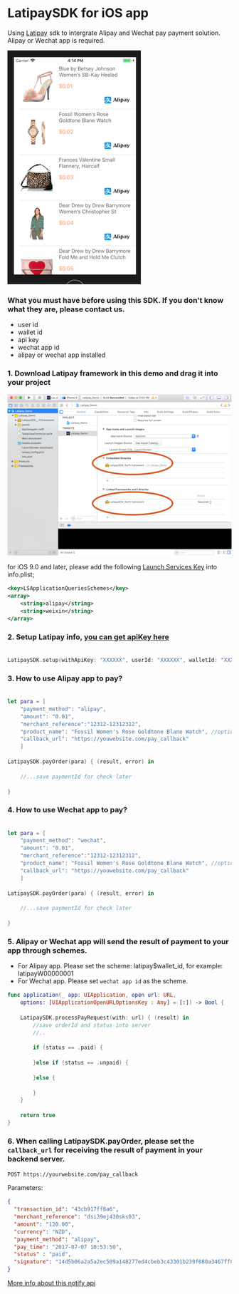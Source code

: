 # LatipaySDK for iOS app

Using [Latipay](http://www.latipay.net) sdk to intergrate Alipay and Wechat pay payment solution. Alipay or Wechat app is required.

![](screenshot/home.png?)

### What you must have before using this SDK. If you don't know what they are, please contact us.

* user id
* wallet id
* api key
* wechat app id
* alipay or wechat app installed

### 1. Download Latipay framework in this demo and drag it into your project

![](screenshot/framework.png)


for iOS 9.0 and later, please add the following [Launch Services Key](https://developer.apple.com/library/content/documentation/General/Reference/InfoPlistKeyReference/Articles/LaunchServicesKeys.html) into info.plist;

```xml
<key>LSApplicationQueriesSchemes</key>
<array>
    <string>alipay</string>
    <string>weixin</string>
</array>
```

### 2. Setup Latipay info, [you can get apiKey here](https://merchant.latipay.net)

```swift

LatipaySDK.setup(withApiKey: "XXXXXX", userId: "XXXXXX", walletId: "XXXXXX")

```

### 3. How to use Alipay app to pay?

```swift

let para = [
    "payment_method": "alipay",
    "amount": "0.01",
    "merchant_reference":"12312-12312312",
    "product_name": "Fossil Women's Rose Goldtone Blane Watch", //optional
    "callback_url": "https://youwebsite.com/pay_callback"
    ]

LatipaySDK.payOrder(para) { (result, error) in

    //...save paymentId for check later

}

```

### 4. How to use Wechat app to pay?

```swift

let para = [
    "payment_method": "wechat",
    "amount": "0.01",
    "merchant_reference":"12312-12312312",
    "product_name": "Fossil Women's Rose Goldtone Blane Watch", //optional
    "callback_url": "https://youwebsite.com/pay_callback"
    ]

LatipaySDK.payOrder(para) { (result, error) in

    //...save paymentId for check later

}

```

### 5. Alipay or Wechat app will send the result of payment to your app through schemes.

* For Alipay app. Please set the scheme: latipay$wallet_id, for example: latipayW00000001
* For Wechat app. Please set `wechat app id` as the scheme.

```swift
func application(_ app: UIApplication, open url: URL,
    options: [UIApplicationOpenURLOptionsKey : Any] = [:]) -> Bool {

    LatipaySDK.processPayRequest(with: url) { (result) in
        //save orderId and status into server
        //..

        if (status == .paid) {

        }else if (status == .unpaid) {

        }else {

        }
    }

    return true
}
```

### 6. When calling LatipaySDK.payOrder, please set the `callback_url` for receiving the result of payment in your backend server.

```
POST https://yourwebsite.com/pay_callback
```

Parameters:

```json
{
  "transaction_id": "43cb917ff8a6",
  "merchant_reference": "dsi39ej430sks03",
  "amount": "120.00",
  "currency": "NZD",
  "payment_method": "alipay",
  "pay_time": "2017-07-07 10:53:50",
  "status" : "paid",
  "signature": "14d5b06a2a5a2ec509a148277ed4cbeb3c43301b239f080a3467ff0aba4070e3",
}
```

[More info about this notify api](http://doc.latipay.net/v2/latipay-hosted-online.html#Payment-Result-Asynchronous-Notification)
